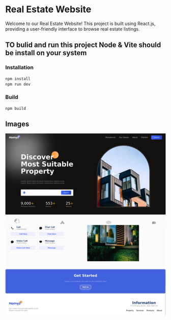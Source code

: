 # Real Estate Website
Welcome to our Real Estate Website! This project is built using React.js, providing a user-friendly interface to browse real estate listings.


## TO bulid and run this project Node & Vite should be install on your system

### Installation
```bash
npm install 
npm run dev
```

### Build

```bashz
npm build 
```  

## Images
![](public/1.png)
![](public/2.png)
